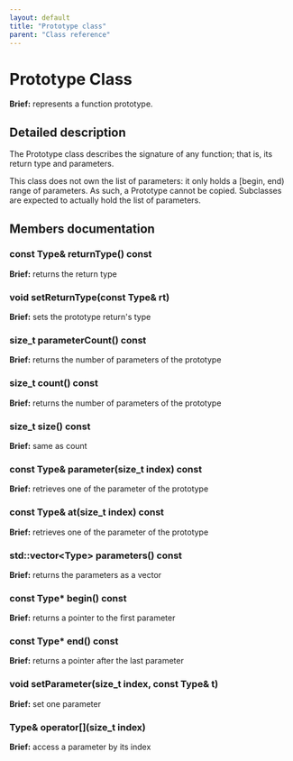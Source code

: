 ```yaml
---
layout: default
title: "Prototype class"
parent: "Class reference"
---
```


# Prototype Class

**Brief:** represents a function prototype.

## Detailed description

The Prototype class describes the signature of any function; that is, its return type and parameters.

This class does not own the list of parameters: it only holds a [begin, end) range of parameters. As such, a Prototype cannot be copied. Subclasses are expected to actually hold the list of parameters.

## Members documentation

### const Type& returnType() const

**Brief:** returns the return type

### void setReturnType(const Type& rt)

**Brief:** sets the prototype return's type

### size_t parameterCount() const

**Brief:** returns the number of parameters of the prototype

### size_t count() const

**Brief:** returns the number of parameters of the prototype

### size_t size() const

**Brief:** same as count

### const Type& parameter(size_t index) const

**Brief:** retrieves one of the parameter of the prototype

### const Type& at(size_t index) const

**Brief:** retrieves one of the parameter of the prototype

### std::vector\<Type> parameters() const

**Brief:** returns the parameters as a vector

### const Type* begin() const

**Brief:** returns a pointer to the first parameter

### const Type* end() const

**Brief:** returns a pointer after the last parameter

### void setParameter(size_t index, const Type& t)

**Brief:** set one parameter

### Type& operator\[](size_t index)

**Brief:** access a parameter by its index

